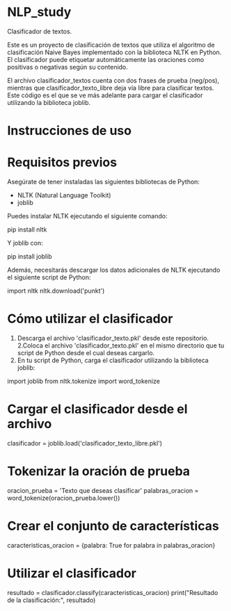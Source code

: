# NLP_study
Clasificador de textos.

Este es un proyecto de clasificación de textos que utiliza el algoritmo de clasificación Naive Bayes implementado con la biblioteca NLTK en Python. El clasificador puede etiquetar automáticamente las oraciones como positivas o negativas según su contenido.

El archivo clasificador_textos cuenta con dos frases de prueba (neg/pos), mientras que clasificador_texto_libre deja vía libre para clasificar textos. Este código es el que se ve más adelante para cargar el clasificador utilizando la biblioteca joblib.

# Instrucciones de uso
# Requisitos previos
Asegúrate de tener instaladas las siguientes bibliotecas de Python:
- NLTK (Natural Language Toolkit)
- joblib

Puedes instalar NLTK ejecutando el siguiente comando:

pip install nltk

Y joblib con:

pip install joblib

Además, necesitarás descargar los datos adicionales de NLTK ejecutando el siguiente script de Python:

import nltk
nltk.download('punkt')

# Cómo utilizar el clasificador
1. Descarga el archivo 'clasificador_texto.pkl' desde este repositorio.
2.Coloca el archivo 'clasificador_texto.pkl' en el mismo directorio que tu script de Python desde el cual deseas cargarlo.
3. En tu script de Python, carga el clasificador utilizando la biblioteca joblib:

import joblib
from nltk.tokenize import word_tokenize

# Cargar el clasificador desde el archivo
clasificador = joblib.load('clasificador_texto_libre.pkl')

# Tokenizar la oración de prueba
oracion_prueba = 'Texto que deseas clasificar'
palabras_oracion = word_tokenize(oracion_prueba.lower())

# Crear el conjunto de características
caracteristicas_oracion = {palabra: True for palabra in palabras_oracion}

# Utilizar el clasificador
resultado = clasificador.classify(caracteristicas_oracion)
print("Resultado de la clasificación:", resultado)
